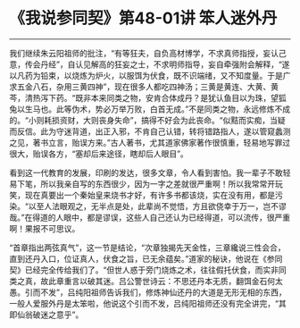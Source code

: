 # 《我说参同契》第48-01讲 笨人迷外丹

------

我们继续朱云阳祖师的批注，“有等狂夫，自负高材博学，不求真师指授，妄认己意，传会丹经”，自认见解高的狂妄之士，不求明师指导，妄自牵强附会解释，“遂以凡药为铅束，以烧炼为炉火，以服饵为伏食，既不识端绪，又不知度量。于是广求五金八石，杂用三黄四神”，现在很多人都吃四神汤；三黄是黄连、大黄、黄芩，清热泻下药。“既非本来同类之物，安肯合体成丹？是犹认鱼目以为珠，望狐兔以生马也。此等伪术，势必万举万败，白首无成。”不是同类之物，永远修炼不成的。“小则耗损资财，大则丧身失命”，搞得不好会为此丧命。“似黠而实痴，当疑而反信。此为守迷背道，出正入邪，不肯自己认错，转将错路指人，遂以管窥蠡测之见，著书立言，贻误方来。”古人著书，尤其道家佛家著作很慎重，轻易地写罪过很大，贻误各方，“塞却后来途径，瞎却后人眼目”。

看到这一代教育的发展，印刷的发达，很多文章，令人看到害怕。我一辈子不敢轻易下笔，所以我亲自写的东西很少，因为一字之差就很严重啊！所以我常常开玩笑，现在真要出一个秦始皇来烧书才好，有许多书都该烧，实在没有用，都是污染。“以至人法眼观之，无半点是处，此辈尚不觉悟，方且欲侥幸于万一，岂不谬哉。”在得道的人眼中，都是谬误，这些人自己还认为已经得道，可以流传，很严重啊！果报不可思议。

“首章指出两弦真气”，这一节是结论，“次章独揭先天金性，三章纔说三性会合，直到还丹入口，位证真人，伏食之旨，已无余蕴矣。”道家的秘诀，他说在《参同契》已经完全传给我们了。“但世人惑于旁门烧炼之术，往往假托伏食，而实非同类之真，故此章重言以破其迷。吕公警世诗云：不思还丹本无质，翻饵金石何太愚。引而不发”，吕纯阳祖师告诉我们，修炼神仙还丹的大道是无形无相的东西，一般人爱服外丹是太笨啦，他说这个引而不发，吕纯阳祖师还没有完全讲完，“其即仙翁破迷之意乎”。